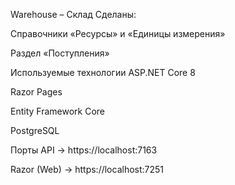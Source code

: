 Warehouse – Склад
Сделаны:

Справочники «Ресурсы» и «Единицы измерения»

Раздел «Поступления»

Используемые технологии
ASP.NET Core 8

Razor Pages

Entity Framework Core

PostgreSQL

Порты
API → https://localhost:7163

Razor (Web) → https://localhost:7251
